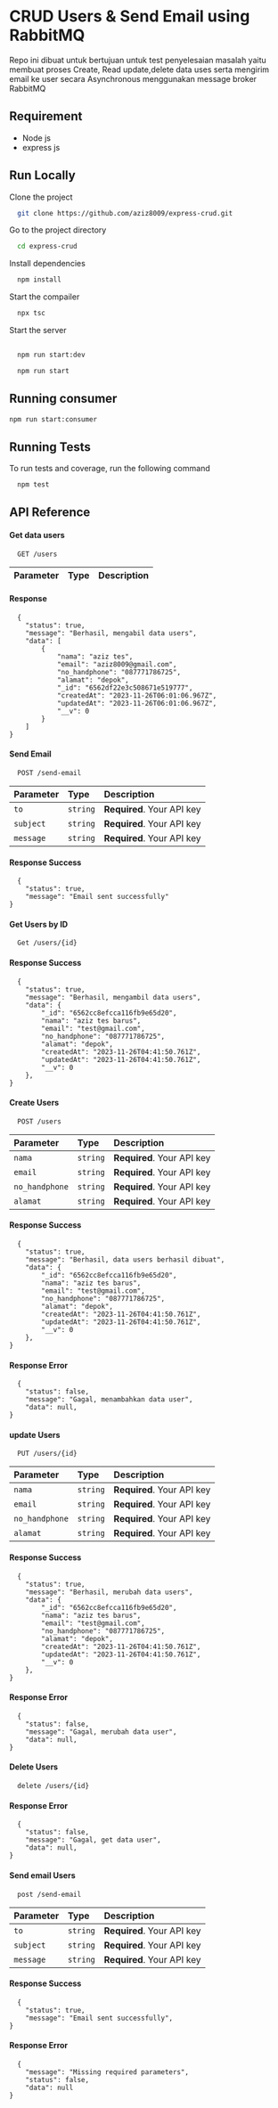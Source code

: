 
# CRUD Users & Send Email using RabbitMQ

Repo ini dibuat untuk bertujuan untuk test penyelesaian masalah
yaitu membuat proses Create, Read update,delete data uses
serta mengirim email ke user secara Asynchronous menggunakan message broker RabbitMQ


## Requirement

- Node js
- express js
## Run Locally

Clone the project

```bash
  git clone https://github.com/aziz8009/express-crud.git
```

Go to the project directory

```bash
  cd express-crud
```

Install dependencies

```bash
  npm install
```

Start the compailer

```bash
  npx tsc
```

Start the server

```bash
  
  npm run start:dev 

  npm run start
```


## Running consumer

```bash
npm run start:consumer
```


## Running Tests

To run tests and coverage, run the following command

```bash
  npm test
```


## API Reference

#### Get data users

```http
  GET /users
```

| Parameter | Type     | Description                |
| :-------- | :------- | :------------------------- |


#### Response
```http
  {
    "status": true,
    "message": "Berhasil, mengabil data users",
    "data": [
        {
            "nama": "aziz tes",
            "email": "aziz8009@gmail.com",
            "no_handphone": "087771786725",
            "alamat": "depok",
            "_id": "6562df22e3c508671e519777",
            "createdAt": "2023-11-26T06:01:06.967Z",
            "updatedAt": "2023-11-26T06:01:06.967Z",
            "__v": 0
        }
    ]
}
```

#### Send Email

```http
  POST /send-email
```

| Parameter | Type     | Description                       |
| :-------- | :------- | :-------------------------------- |
| `to` | `string` | **Required**. Your API key |
| `subject` | `string` | **Required**. Your API key |
| `message` | `string` | **Required**. Your API key |

#### Response Success
```http
  {
    "status": true,
    "message": "Email sent successfully"
}
```

#### Get Users by ID

```http
  Get /users/{id}
```

#### Response Success
```http
  {
    "status": true,
    "message": "Berhasil, mengambil data users",
    "data": {
        "_id": "6562cc8efcca116fb9e65d20",
        "nama": "aziz tes barus",
        "email": "test@gmail.com",
        "no_handphone": "087771786725",
        "alamat": "depok",
        "createdAt": "2023-11-26T04:41:50.761Z",
        "updatedAt": "2023-11-26T04:41:50.761Z",
        "__v": 0
    },
}
```

#### Create Users

```http
  POST /users
```

| Parameter | Type     | Description                       |
| :-------- | :------- | :-------------------------------- |
| `nama` | `string` | **Required**. Your API key |
| `email` | `string` | **Required**. Your API key |
| `no_handphone` | `string` | **Required**. Your API key |
| `alamat` | `string` | **Required**. Your API key |

#### Response Success
```http
  {
    "status": true,
    "message": "Berhasil, data users berhasil dibuat",
    "data": {
        "_id": "6562cc8efcca116fb9e65d20",
        "nama": "aziz tes barus",
        "email": "test@gmail.com",
        "no_handphone": "087771786725",
        "alamat": "depok",
        "createdAt": "2023-11-26T04:41:50.761Z",
        "updatedAt": "2023-11-26T04:41:50.761Z",
        "__v": 0
    },
}
```

#### Response Error
```http
  {
    "status": false,
    "message": "Gagal, menambahkan data user",
    "data": null,
}
```

#### update Users

```http
  PUT /users/{id}
```

| Parameter | Type     | Description                       |
| :-------- | :------- | :-------------------------------- |
| `nama` | `string` | **Required**. Your API key |
| `email` | `string` | **Required**. Your API key |
| `no_handphone` | `string` | **Required**. Your API key |
| `alamat` | `string` | **Required**. Your API key |

#### Response Success
```http
  {
    "status": true,
    "message": "Berhasil, merubah data users",
    "data": {
        "_id": "6562cc8efcca116fb9e65d20",
        "nama": "aziz tes barus",
        "email": "test@gmail.com",
        "no_handphone": "087771786725",
        "alamat": "depok",
        "createdAt": "2023-11-26T04:41:50.761Z",
        "updatedAt": "2023-11-26T04:41:50.761Z",
        "__v": 0
    },
}
```

#### Response Error
```http
  {
    "status": false,
    "message": "Gagal, merubah data user",
    "data": null,
}
```

#### Delete Users

```http
  delete /users/{id}
```

#### Response Error
```http
  {
    "status": false,
    "message": "Gagal, get data user",
    "data": null,
}
```

#### Send email Users

```http
  post /send-email
```

| Parameter | Type     | Description                       |
| :-------- | :------- | :-------------------------------- |
| `to` | `string` | **Required**. Your API key |
| `subject` | `string` | **Required**. Your API key |
| `message` | `string` | **Required**. Your API key |

#### Response Success
```http
  {
    "status": true,
    "message": "Email sent successfully",
}
```

#### Response Error
```http
  {
    "message": "Missing required parameters",
    "status": false,
    "data": null
}
```

